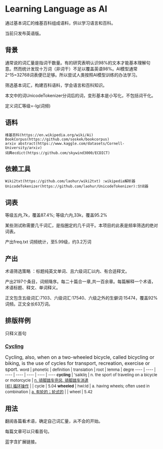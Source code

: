 # Learning Language as AI

通过基本词汇的维基百科组成语料，供以学习语言和百科。

当前只发布英语版。

## 背景
通常说的词汇量是指词干数量。有的研究表明认识98%的文本才能基本理解句意。然而统计发现十万词（非词干）不足以覆盖英语98%。AI模型通常2^15=32768词表便已足够。所以尝试人类按照AI模型训练的办法学习。

筛选基本词汇，构建百科语料，学会语言和百科知识。

本文中的词UnicodeTokenizer分词后的词，变形基本是小写化，不包括词干化。

定义词汇等级=-lg(词频)

## 语料
    维基百科(https://en.wikipedia.org/wiki/Ai)
    BookCorpus(https://github.com/soskek/bookcorpus)
    arxiv abstract(https://www.kaggle.com/datasets/Cornell-University/arxiv) 
    词典ecdict(https://github.com/skywind3000/ECDICT)

## 依赖工具
    Wiki2txt(https://github.com/laohur/wiki2txt) :wikipedia解析器
    UnicodeTokenizer(https://github.com/laohur/UnicodeTokenizer):分词器

## 词表
等级五内,7k，覆盖87.4%; 等级六内,33k，覆盖95.2%

某些测试称需要几千词汇，是指圈定的几千词干。本项目的此表是频率筛选的绝对词表。

产出freq.txt  词频统计，至5.99级，约3.2万词

##  产出
术语筛选策略 ：标题纯英文单词、且六级词汇以内、有合适释文。

产出2197个条目，词频降序。每二十篇合一章,共一百余章。每篇解释一个术语，术语标题、释文、单词释义。

正文包含五级词汇:7103、六级词汇:17540、六级之外的生僻词:15474，覆盖92%词频。正文全长63万词。

##  排版样例
只释义首句
### <a href=https://en.wikipedia.org/wiki/Cycling>Cycling</a>
<font size=3>Cycling, also, when on a two-wheeled bicycle, called bicycling or biking, is the use of cycles for transport, recreation, exercise or sport. </font>
<font size=2>
word | phonetic | definition | translation | root | lemma | degre
---- | ---- | ---- | ---- | ---- | ---- | ----
<b>cycling</b> | 'saikliŋ | n. the sport of traveling on a bicycle or motorcycle | <a href=https://en.wikipedia.org/wiki/cycling>n. 骑脚踏车兜风, 骑脚踏车消遣<br>[机] 循环操作</a> |  | cycle | 5.04
<b>wheeled</b> | hwi:ld | a. having wheels; often used in combination | <a href=https://en.wikipedia.org/wiki/wheeled>a. 有轮的；轮式的</a> |  | wheel | 5.42</font>

## 用法
翻阅各篇看术语，确定自己词汇量，从不会的开始。

每篇文章可以只看首句。

蓝字含扩展链接。